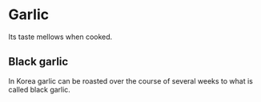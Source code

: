 # Garlic

Its taste mellows when cooked.

## Black garlic

In Korea garlic can be roasted over the course of several weeks to what is
called black garlic.

